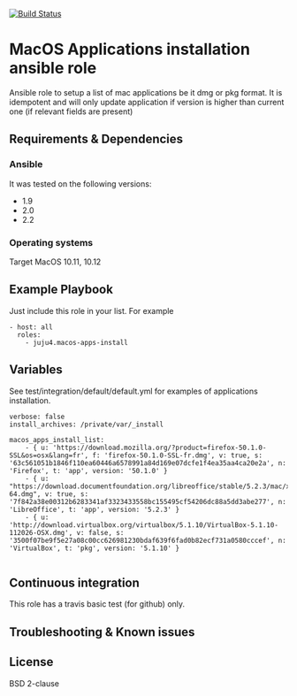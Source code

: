 [![Build Status](https://travis-ci.org/juju4/ansible-macos-apps-install.svg?branch=master)](https://travis-ci.org/juju4/ansible-macos-apps-install)
# MacOS Applications installation ansible role

Ansible role to setup a list of mac applications be it dmg or pkg format.
It is idempotent and will only update application if version is higher than current one (if relevant fields are present)

## Requirements & Dependencies

### Ansible
It was tested on the following versions:
 * 1.9
 * 2.0
 * 2.2

### Operating systems

Target MacOS 10.11, 10.12

## Example Playbook

Just include this role in your list.
For example

```
- host: all
  roles:
    - juju4.macos-apps-install
```

## Variables

See test/integration/default/default.yml for examples of applications installation.

```
verbose: false
install_archives: /private/var/_install

macos_apps_install_list:
    - { u: 'https://download.mozilla.org/?product=firefox-50.1.0-SSL&os=osx&lang=fr', f: 'firefox-50.1.0-SSL-fr.dmg', v: true, s: '63c561051b1846f110ea60446a6578991a84d169e07dcfe1f4ea35aa4ca20e2a', n: 'Firefox', t: 'app', version: '50.1.0' }
    - { u: "https://download.documentfoundation.org/libreoffice/stable/5.2.3/mac/x86_64/LibreOffice_5.2.3_MacOS_x86-64.dmg", v: true, s: '7f842a38e00312b6283341af3323433558bc155495cf54206dc88a5dd3abe277', n: 'LibreOffice', t: 'app', version: '5.2.3' }
    - { u: 'http://download.virtualbox.org/virtualbox/5.1.10/VirtualBox-5.1.10-112026-OSX.dmg', v: false, s: '3500f07be9f5e27a08c00cc626981230bdaf639f6fad0b82ecf731a0580cccef', n: 'VirtualBox', t: 'pkg', version: '5.1.10' }


```


## Continuous integration

This role has a travis basic test (for github) only.


## Troubleshooting & Known issues


## License

BSD 2-clause

